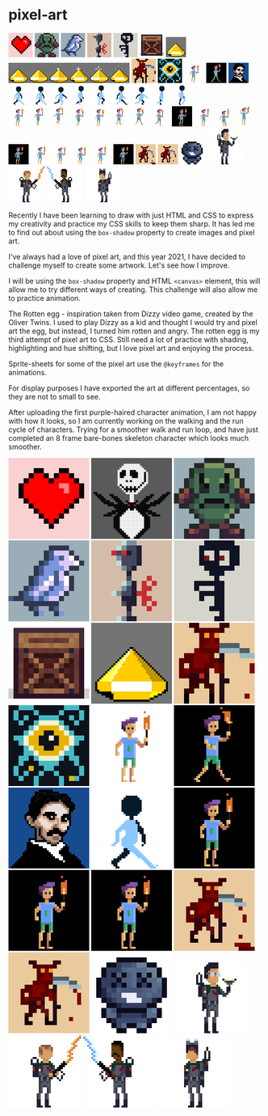 # pixel-art

![Screenshot of pixel art heart](/heart/heart-300.png "Screenshot pixel art heart") ![Screenshot of pixel art rotten angry Egg](/rotten-egg/rotten-dizzy-egg-300.png "Screenshot pixel art Rotten Egg") ![Screenshot of pixel art bird](/bird/bird-300.png "Screenshot pixel art bird") ![Screenshot of pixel art robot](/robot/robot-300.png "Screenshot pixel art robot") ![Screenshot of pixel art zombie](/blue-zombie/zombie-300.png "Screenshot pixel art zombie") ![Screenshot of pixel art crate](/crate/crate-300.png "Screenshot pixel art crate")
![Screenshot of pixel art yellow gem](/gem/yellow-gem-animation-01.gif "Screenshot pixel art yellow gem") ![Screenshot of pixel art yellow gem sprite sheet](/gem/yellow-gem-animation.png "Screenshot pixel art yellow gem sprite sheet") ![Screenshot of pixel sprite-01](/sprite-01/sprite-01-300.png "Screenshot pixel art sprite-01") ![Screenshot of pixel sprite-02](/sprite-02/sprite-02-300.png "Screenshot pixel art sprite-02") ![Screenshot of pixel character-01](/character-01/character-01-sm.png "Screenshot pixel art character-01") ![Screenshot of pixel art character-01 animated gif](/character-01/character-01-animation.gif "Screenshot pixel art character-01 animated gif") ![Screenshot of pixel art Nikola Tesla](/nikola-tesla/nikola-tesla-sm.png "Screenshot pixel art Nikola Tesla") ![Screenshot of pixel art character walk cycle](/animated-character-walk-cycle/walk-cycle-sm.gif "Screenshot pixel art character walk cycle") ![Screenshot of pixel art character walk cycle](/animated-character-walk-cycle/walking-sprite-01-sheet.png "Screenshot pixel art character walk cycle") ![Screenshot of pixel art character run cycle sprite sheet](/character-01/character-run-sprite-sheet.png "Screenshot pixel art character run cycle sprite sheet") ![Screenshot of pixel art character run cycle](/character-01/character-run-sm.gif "Screenshot pixel art character run cycle") ![Screenshot of pixel art character jump cycle sprite sheet](/character-01/character-jump-spritesheet.png "Screenshot pixel art character jump cycle sprite sheet") ![Screenshot of pixel art character jump cycle](/character-01/character-01-jump-sm.gif "Screenshot pixel art character jump cycle") ![Screenshot of pixel art character idle sprite sheet](/character-01/character-idle-spritesheet.png "Screenshot pixel art character idle sprite sheet") ![Screenshot of pixel art character idle](/character-01/character-idle-sm.gif "Screenshot pixel art character idle") ![Screenshot of pixel red sprite idle](/sprite-01/red-sprite-idle-sm.gif "Screenshot pixel art red sprite idle pose") ![Pixel art red sprite run cycle](/sprite-01/red-sprite-run-sm.gif "Pixel art red sprite run cycle") ![Pixel art binding of Isaac - Blue Baby](/the-binding-of-isaac/blue-baby-sm.png "Pixel art the binding of Isaac - Blue Baby") ![Pixel art ghostbusters - Egon](/ghostbusters/egon-sm.png "Pixel art ghostbusters - Egon") ![Pixel art ghostbusters - Venkman](/ghostbusters/venkman-sm.png "Pixel art ghostbusters - Venkman") ![Pixel art ghostbusters - Winston](/ghostbusters/winston-sm.png "Pixel art ghostbusters - Winston") ![Pixel art ghostbusters - Ray](/ghostbusters/ray-sm.png "Pixel art ghostbusters - Ray")

Recently I have been learning to draw with just HTML and CSS to express my creativity and practice my CSS skills to keep them sharp.  It has led me to find out about using the ```box-shadow``` property to create images and pixel art.

I've always had a love of pixel art, and this year 2021, I have decided to challenge myself to create some artwork.  Let's see how I improve.

I will be using the ```box-shadow``` property and HTML ```<canvas>``` element, this will allow me to try different ways of creating.  This challenge will also allow me to practice animation.

The Rotten egg - inspiration taken from Dizzy video game, created by the Oliver Twins.  I used to play Dizzy as a kid and thought I would try and pixel art the egg, but instead, I turned him rotten and angry.  The rotten egg is my third attempt of pixel art to CSS.  Still need a lot of practice with shading, highlighting and hue shifting, but I love pixel art and enjoying the process.

Sprite-sheets for some of the pixel art use the ```@keyframes``` for the animations.

For display purposes I have exported the art at different percentages, so they are not to small to see.

After uploading the first purple-haired character animation, I am not happy with how it looks, so I am currently working on the walking and the run cycle of characters.  Trying for a smoother walk and run loop, and have just completed an 8 frame bare-bones skeleton character which looks much smoother.

![Screenshot of pixel art heart](/heart/heart.png "Screenshot pixel art heart") ![Screenshot of pixel art Jack Skellington](/jack-skellington/jack.png "Screenshot pixel art Jack Skellington") ![Screenshot of pixel art rotten angry Egg](/rotten-egg/rotten-dizzy-egg.png "Screenshot pixel art Rotten Egg") ![Screenshot of pixel art bird](/bird/bird.png "Screenshot pixel art bird") ![Screenshot of pixel art robot](/robot/robot.png "Screenshot pixel art robot") ![Screenshot of pixel art zombie](/blue-zombie/zombie.png "Screenshot pixel art zombie") ![Screenshot of pixel art crate](/crate/crate.png "Screenshot pixel art crate") ![Screenshot of pixel art yellow gem](/gem/yellow-gem-animation.gif "Screenshot pixel art yellow gem") ![Screenshot of pixel sprite-01](/sprite-01/sprite-01.png "Screenshot pixel art sprite-01") ![Screenshot of pixel sprite-02](/sprite-02/sprite-02.png "Screenshot pixel art sprite-02") ![Screenshot of pixel character-01](/character-01/character-01.png "Screenshot pixel art character-01") ![Screenshot of pixel art character-01 animated gif](/character-01/character-01-animation-lg.gif "Screenshot pixel art character-01 animated gif") ![Screenshot of pixel art Nikola Tesla](/nikola-tesla/nikola-tesla.png "Screenshot pixel art Nikola Tesla") ![Screenshot of pixel art character walk cycle](/animated-character-walk-cycle/walk-cycle.gif "Screenshot pixel art character walk cycle") ![Screenshot of pixel art character run cycle](/character-01/character-run.gif "Screenshot pixel art character run cycle") ![Screenshot of pixel art character jump cycle](/character-01/character-01-jump.gif "Screenshot pixel art character jump cycle") ![Screenshot of pixel art character idle cycle](/character-01/character-idle.gif "Screenshot pixel art character idle") ![Pixel art red sprite idle pose](/sprite-01/red-sprite-idle.gif "Pixel art red sprite idle pose") ![Pixel art red sprite run cycle](/sprite-01/red-sprite-run.gif "Pixel art red sprite run cycle") ![Pixel art binding of Isaac - Blue Baby](/the-binding-of-isaac/blue-baby.png "Pixel art the binding of Isaac - Blue Baby") ![Pixel art ghostbusters - Egon](/ghostbusters/egon.png "Pixel art ghostbusters - Egon") ![Pixel art ghostbusters - Venkman](/ghostbusters/venkman.png "Pixel art ghostbusters - Venkman") ![Pixel art ghostbusters - Winston](/ghostbusters/winston.png "Pixel art ghostbusters - Winston") ![Pixel art ghostbusters - Ray](/ghostbusters/ray.png "Pixel art ghostbusters - Ray")